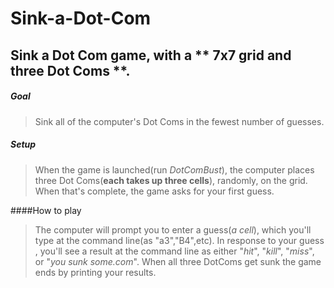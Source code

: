 # Sink-a-Dot-Com

## Sink a Dot Com game, with a ** 7x7 grid and three Dot Coms **.

##### Goal
> Sink all of the computer's Dot Coms in the fewest number of guesses.

##### Setup
> When the game is launched(run *DotComBust*), the computer places three Dot Coms(**each takes up three cells**), randomly, on the grid. When that's complete, the game asks for your first guess.

####How to play
> The computer will prompt you to enter a guess(*a cell*), which you'll type at the command line(as "a3","B4",etc).
  In response to your guess , you'll see a result at the command line as either "*hit*", "*kill*", "*miss*", or "*you sunk some.com*".
  When all three DotComs get sunk the game ends by printing your results.

